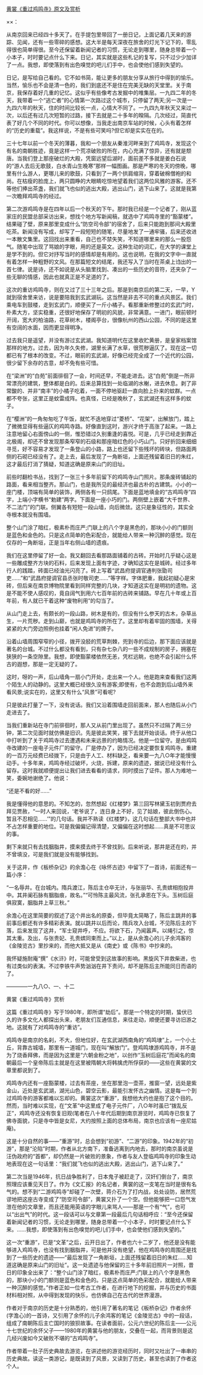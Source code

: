 [黄裳《重过鸡鸣寺》原文及赏析](https://www.vrrw.net/wx/8759.html)

××：

从南京回来已经四十多天了。在手提包里带回了一册日记，上面记着几天来的游踪、见闻，还有一些零碎的感想。这大半是每天深夜在旅舍的灯光下记下的，零乱得很也简单得很。至今还保留着新闻记者的习惯，无论走到哪里，随身总带着一个小本子，时时要记点什么下来。日记，其实就是这些札记的复写，只不过少少加详了一点。我想，即使落到有出色嗅觉的吧儿们手中，也会使他们感到失望的。

日记，是写给自己看的。它不如书简，能让更多的朋友分享从旅行中得到的愉乐。当然，愉乐也不会是清一色的，我们到底还不是住在完美无缺的天堂里。关于南京，我保存着好几重的记忆。这似乎有些像考古发掘中的堆集层。一九四二年的冬天，我带着一个“逃亡者”的心情第一次路过这个城市，只停留了两天;另一次是一九四六年的秋天，住的时间比较长一点，心情大不同了。一九四九年秋天又来过一次，以后还有过几次短暂的过路，接下去就是二十多年的暌隔。几次经过，简直代表了好几个不同的时代。你可以想像，当我走出南京车站的时候，心头有着怎样的“历史的重载”。我这样说，不是有些可笑吗?但它却是实实在在的。

三十七年以前一个冬天的薄暮，我和一个朋友从秦淮河畔来到了鸡鸣寺，发现这个有名的南朝胜迹，竟是这样一个荒凉破败的所在，内心充满了惊异，还有就是颓唐。当我们登上那座破烂的大殿，凭窗远望后湖时，面前差不多就是姜白石说的“游人去后无歌鼓，白水青山生晚寒”那样一幅图画。那是严寒的冬天的傍晚，哪里有什么游人，更哪儿来的歌鼓，只看到了一两个拱肩缩背，穿着破棉僧袍的和尚。在枯瘦的脸庞上，两只圆睁的大眼睛吃惊地望着我们这两位风雅的游客。还不等他们捧出茶盏，我们就飞也似的逃出大殿，逃出山门，逃下山来了。这就是我第一次瞻拜鸡鸣寺的经过。



第二次游鸡鸣寺是在四年以后一个秋天的下午。那时我已经是一个记者了，刚从蓝家庄的民盟总部采访出来，想找个地方写新闻稿，就选中了鸡鸣寺里的“豁蒙楼”。结果碰了壁，原来那里变成什么“防空司令部”的宿舍了，后来只能跑到那间大殿里吃茶。新闻没有写成，却写了一段短短的随笔，尽量地发了一通牢骚，后来还收进一本散文集里。这回找出来重看，自己也不禁失笑，不知道哪里来的那么一股怨气。随笔中出现了骂娘的字眼，用的还是英文。这种生动的词汇，在大学的课堂上是学不到的。但它对抒写当时的感情却是有用的。这也说明，在我的文字中一直就有着怎样一种粗野的文风。在那篇短文的结尾，我还写入了当时在茶桌上诌出的一首七律。说是诗，还不如说是从头脑里找到、凑出的一些历史的音符，还夹杂了一些无聊的情感，因此也就真正是不足道的了。

这次的重访鸡鸣寺，则在又过了三十三年之后。那是到南京后的第二天，一早，Y就到宿舍里来访，说是要陪我到玄武湖玩。这当然是非去不可的重点风景区。我们乘电车到鼓楼，走到玄武门，顺便买了一斤小橘子。看那重新修整过的玄武门时，朴素大方，坚实稳重，还很好地保存了明初的风貌，非常满意。一进门，眼前顿时开阔，宽大的柏油路，花草树木，楼阁亭台，很像杭州的西山公园，不同的是这里有空阔的水面，因而更显得明净。

过去我只是遥望，并没有游过玄武湖。我知道明代在这里收贮黄册，是皇家档案馆那样的地方。过去，因为年久失修，湖里长满了水草，很荒秽逼仄了。现在这一切都已有了根本的改变。不过，眼前的玄武湖，好像已经完全成了一个近代的公园，很少留下余存的古意，却不免有些可惜。

在“梁洲”的“白苑”前面徘徊了一会，时间还早，不能走进去。这“白苑”倒是一所非常漂亮的建筑，整体都是白的。后来总算找到一处临湖的水榭，进去休息。剥了非常酸的、并非“南丰”的小橘子吃着，一面不停地驱赶一直向脸上扑来的蚊群。一点都不夸张，这里正是蚊雷成阵。也真怪，已经是晚秋了，玄武湖还有这样多的蚊子。

在“樱洲”的一角匆匆吃了午饭，就忙不迭地穿过“菱桥”、“花架”，出解放门，踏上了微微显得有些逼仄的鸡鸣寺路。好像直到这时，游兴才终于高涨了起来。一路上注意地留心右面傍山的一侧，惟恐错过久别重逢的喜悦。可是，几乎已经走到靠近北极阁，却还不曾发现那条窄窄的石级和那座暗红色的小巧山门。只好折回来细细寻觅，好不容易才发现了一条登山的小路，路上也还留下些残坏的砖块，但路面两侧的石砌已经没有了。走上去，最后发现了一角断垣，上面还残留着旧日的朱红，这才最后打消了猜疑，知道这确是原来山门的旧址。

前些时翻检书丛，找到了一张三十多年前留下的鸡鸣寺山门照片。那条废砖铺起的路面，看来相当整齐。那山门，也是我所见的最经济也最古朴的古建筑。小小的一座门楼，顶端有简单的装饰，两侧各有一只鸱尾。下面是蓝地填金的“古鸡鸣寺”四字，上端小字横书“勅建”两字。下面是一座小巧的门。两侧壁上嵌着“大千世界、不二法门”的门联。侧翼各有短短一段山墙，向后微敛。这只是象征性的，其实全寺根本就没有围墙。

整个山门涂了暗红，极素朴而庄严;门联上的八个字是黑色的，那块小小的门额则是蓝色和金色的。只是这点简单的色彩配合，就能给人带来一种沉醉的感觉。现在仅存的一角断垣，正是当年右侧山墙的遗痕。

我们在这里停留了好一会。我又翻回去看那路面铺着的古砖。开始时几乎疑心这是一些雕成整齐方块的石料，后来发现上面有字迹，才确知这实在是城砖。经过多年行人的践踏，砖面已经油光闪亮了。砖上写着“武昌府提调官通判张勖司吏……”和“武昌府提调官县丞张时敬司吏……”等字样。字体肥重，我起初疑心是宋砖，但后来在南京博物院里看到同样完整的几块，才知道这实在是明初的遗物。这是不能不使人感叹的，竟自阔气到用六七百年前的古砖来铺路。早在几十年或上百年前，有人就已干着这种“废物利用”的勾当了。

从山门走上去，有颇长的一段山路，树木是有的，但没有什么参天的古木，杂草丛生，一片荒秽。走到山巅，也就是鸡鸣寺的所在了。这里却有着牢固的围墙，关得紧紧的大门旁边照例也挂着“闲人免进”的牌子。

沿着山墙周围窄窄的小径，拨开没胫的荒草荆棘，兜到寺的后边，那下面应该就是著名的台城。不过什么都没有看到，只有杂七杂八的一些不成规制的房子，拥塞在狭狭的一条空隙里。我想，即使豁蒙楼依然无恙，凭栏远眺，也绝不会引起什么怀古的遐想，那是一定无疑的了。

这时，呀的一声，后山墙角一扇小门开处，走出来一个人。他是跑来查看我们这两个陌生人的动静的。这里大概已经很久没有游客;即使有，也不会跑到后山墙外来看风景;说实在的，这里又有什么“风景”可看呢?

只是彼此打量了一下，没有说话。我们又沿着围墙走回前面来，那人也随后从小门走进去了。

当我们重新站在寺门前徘徊时，那人又从前门里出现了。虽然只不过隔了两三分钟，第二次见面时就仿佛是旧识。先是彼此笑笑，接下去就开始谈话。终于从他口中打听到了关于鸡鸣寺过去遭遇和未来远景的约略情况。他是一位留守。是由鸡鸣寺改建的一座电子元件厂的留守。厂是停办了，因为已经决定要恢复鸡鸣寺。重建的一百万元经费已经拨下，只是由于人工、材料缺乏，看来要一九八○年才能慢慢动手。十多年来，鸡鸣寺经过破坏，火烧，拆建，原来的遗迹，据说已经没有什么留存。这时我就顺便提出让我们进去看看的请求，同时摸出了证件。那人为难地一笑，委婉地谢绝了。他说：

“还是不看的好……”

我是懂得他的意思的。不知怎的，忽然想起《红楼梦》第三回写林黛玉初到贾府去拜见贾赦，“一时人来回说，‘老爷说了，连日身上不好，见了姑娘，彼此倒伤心。暂且不忍相见……’”的几句话。我并不熟读《红楼梦》，这几句话在整部大书中也并不占怎样重要的地位。可是我偏偏记得清楚，又偏偏在这时想起……真是不可思议的事。

剩下来就只有去找胭脂井，摸来摸去终于不曾找到。后来听说，那井是还在的，并不曾填没，可是我们就是没有能够找到。

关于这井，作《板桥杂记》的余澹心在《咏怀古迹》中留下了一首诗，前面还有一篇小序：

“一名辱井。在台城内。隋兵渡江，陈后主仓卒无计，与张丽华、孔贵嫔相抱投井中。其井阑石脉有胭脂痕，故名。”“可怜陈主最风流，张孔承恩在下头。玉树后庭俱寂寞，胭脂井上草三秋。”

余澹心在这里简要的叙述了这个井出名的原委，但毕竟太简略了，陈后主跳井的事前事后都还有许多精彩表演。就以跳井以后而论，隋兵攻入台城，不见陈后主的下落，后来发现了这井，“军士窥井呼，不应。将欲下石，乃闻嚣声。以绳引之，惊其太重。及出，与张贵妃、孔贵嫔同束而上。”以上，是从余澹心的儿子余鸿客的《金陵览古》里抄来的，而他大抵又是从《南史》或《陈书》中抄来的。

我怀疑施耐庵“撰”《水浒》时，可能曾受到这故事的影响。黑旋风下井救柴进，也有过类似的表演。不过李铁牛声势汹汹在井下责问，却不是陈后主所能同日而语的了。

————一九八○、一、十二

黄裳《重过鸡鸣寺》赏析

这篇《重过鸡鸣寺》写于1980年，即所谓“劫后”。那是一个特定的时期，蛰伏已久的许多文化人都探出头来，老朋友们互通信息，来往走动，顺便还要寻访旧游之地。这就有了对鸡鸣寺的“重访”。

鸡鸣寺是南京的名刹，不大，但地位好，在玄武湖西南角的“鸡鸣埭”上，一个小土丘，背靠古城墙，那里有一道城门，现在叫“解放门”。登鸡鸣埭游鸡鸣寺，并不是为了烧香拜佛，而是因为这里是“六朝金粉之地”，以创作“玉树后庭花”而闻名的南朝最后一个皇帝陈后主就是在这里被隋朝大将韩擒虎所俘获的——这些在黄裳的文章里都说到了。

鸡鸣寺内还有一座豁蒙楼，过去有茶座，坐在那里泡一壶茶，推窗一望，远处是紫金山，近处是玄武湖，湖光山色，碧空云影，最能引发怀古之幽情。这是每一个到过鸡鸣寺的游客都难以忘却的。黄裳这次“重游”，我想他大约也是抱了这个目的。然而，当时难以实现，在“文革”中这里成了电子元件厂，八○年时虽已“拨乱反正”，鸡鸣寺还没有恢复旧观(笔者在八十年代后期到南京游览时，鸡鸣寺已恢复了佛寺面貌，只是寺中皆是女尼，大约按照上面的总体布局，南京也应该有一座尼姑庵)。

这是十分自然的事——“重游”时，总会想到“初游”、“二游”的印象。1942年的“初游”，那是“沦陷”时期，作者从北方南下，准备逃离到内地去，那时的南京虽说是汪伪政府的“首都”，却仍然是一片破败的景象，作者与友人登临鸡鸣寺的印象生动地表现在这一句话里：“我们就飞也似的逃出大殿，逃出山门，逃下山来了。”

第二次当是1946年，抗日战争胜利了，日本鬼子被赶走了，汉奸们倒台了，南京照理应该重见天日了。作为《文汇报》的名记者，黄裳的这一支笔在当时是很有名气的。想不到“二游鸡鸣寺”却碰了一次壁，蒋介石为了打内战，处处设防，居然荒谬地把这座古寺变成了“防空司令部”，黄裳又扑了一个空。但他能够把一口怨气发泄在他的文章里，而且还能用英语的字眼儿来骂人——那是一个有“气”，也可以“出出气”的时代。这一段话可以与文章第一段最后几句话相呼应：“至今还保留着新闻记者的习惯，无论走到哪里，随身总带着一个小本子，时时要记点什么下来。……我想，即使落到有出色嗅觉的吧儿们手中，也会使他们感到失望的。”

这一次“重游”，已是“文革”之后，云开日出了，作者也六十二岁了，他还是没有能够进入鸡鸣寺，也没有找到胭脂井，可是他并没有绝望，他在鸡鸣寺的周围还是找到了一些历史的遗迹——“最后发现了一角断垣，上面还残留着旧日的朱红……知道这确是原来山门的旧址”。这一处遗迹与他保留的三十多年前旧照片一对照，昔日的印象全出来了：“整个山门涂了暗红，极素朴而庄严;门联上的八个字是黑色的，那块小小的门额则是蓝色和金色的。只是这点简单的色彩配合，就能给人带来一种沉醉的感觉。”作者正如一位考古工作者，在进行地下的挖掘，并与历史的书面材料相对照，从中得到发现的快乐，也仿佛自己在古代的世界漫游。

作者对于南京的历史是十分熟悉的，他引用了著名的笔记《板桥杂记》作者余怀(字澹心)的一首诗，又引用了余怀的儿子余鸿客的笔记《金陵览古》中的一段话，组成了南朝陈后主亡国时的狼狈故事。在读者面前，公元六世纪的陈后主——公元十七世纪的余怀父子——1980年的黄裳与他的朋友，交叠在一起，而背景则是这几经兴废如今又破败不堪的“古鸡鸣寺”。

作者带着一肚子历史典故去游览，在讲述他的游览经历时，同时又吐出了一串串的历史典故。读这一类游记，是既读到了风景，又读到了历史，甚至也读到了作者这个人。

